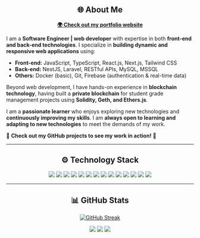 <h2 align="center">🌐 About Me</h2>

<p align="center">
  <a href="https://duypt14.is-a.dev" target="_blank"><b>🌍 Check out my portfolio website</b></a>
</p>

I am a **Software Engineer | web developer** with expertise in both **front-end and back-end technologies**. I specialize in **building dynamic and responsive web applications** using:

- **Front-end:** JavaScript, TypeScript, React.js, Next.js, Tailwind CSS  
- **Back-end:** NestJS, Laravel, RESTful APIs, MySQL, MSSQL  
- **Others:** Docker (basic), Git, Firebase (authentication & real-time data)  

Beyond web development, I have hands-on experience in **blockchain technology**, having built a **private blockchain** for student grade management projects using **Solidity, Geth, and Ethers.js**.  

I am a **passionate learner** who enjoys exploring new technologies and **continuously improving my skills**. I am **always open to learning and adapting to new technologies** to meet the demands of my work.  

📌 **Check out my GitHub projects to see my work in action!** 🚀  

---

<h2 align="center">⚙️ Technology Stack</h2>

<p align="center">
  <img src="https://img.shields.io/badge/next.js-000000?style=for-the-badge&logo=nextdotjs&logoColor=white"/>
  <img src="https://img.shields.io/badge/react-%2320232a.svg?style=for-the-badge&logo=react&logoColor=%2361DAFB"/>
  <img src="https://img.shields.io/badge/Laravel-FF2D20?style=for-the-badge&logo=laravel&logoColor=white"/>
  <img src="https://img.shields.io/badge/nestjs-%23E0234E.svg?style=for-the-badge&logo=nestjs&logoColor=white"/>
  <img src="https://img.shields.io/badge/spring-%236DB33F.svg?style=for-the-badge&logo=spring&logoColor=white"/>
  <img src="https://img.shields.io/badge/typescript-%23007ACC.svg?style=for-the-badge&logo=typescript&logoColor=white"/>
  <img src="https://img.shields.io/badge/JavaScript-F7DF1E?style=for-the-badge&logo=javascript&logoColor=black"/>
  <img src="https://img.shields.io/badge/html5-%23E34F26.svg?style=for-the-badge&logo=html5&logoColor=white"/>
  <img src="https://img.shields.io/badge/CSS-239120?&style=for-the-badge&logo=css3&logoColor=white"/>
  <img src="https://img.shields.io/badge/PHP-777BB4?style=for-the-badge&logo=php&logoColor=white"/>
  <img src="https://img.shields.io/badge/Tailwind_CSS-38B2AC?style=for-the-badge&logo=tailwind-css&logoColor=white"/>
  <img src="https://img.shields.io/badge/redux-%23593d88.svg?style=for-the-badge&logo=redux&logoColor=white"/>
  <img src="https://img.shields.io/badge/MySQL-00000F?style=for-the-badge&logo=mysql&logoColor=white"/>
  <img src="https://img.shields.io/badge/Ubuntu-E95420?style=for-the-badge&logo=ubuntu&logoColor=white"/>
</p>

---

<h2 align="center">📊 GitHub Stats</h2>

<p align="center">
  <a href="https://git.io/streak-stats">
    <img src="https://streak-stats.demolab.com?user=ptduy14&theme=radical" alt="GitHub Streak"/>
  </a>
</p>

<p align="center">
  <img src="https://badges.pufler.dev/visits/ptduy14/ptduy14"/> 
  <img src="https://badges.pufler.dev/repos/ptduy14"/>
  <img src="https://badges.pufler.dev/commits/monthly/ptduy14"/>
</p>
